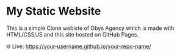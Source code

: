 # My Static Website

This is a simple Clone webiste of Obys Agency which is made with HTML/CSS/JS and this site hosted on GitHub Pages.

🌐 Live: https://your-username.github.io/your-repo-name/

